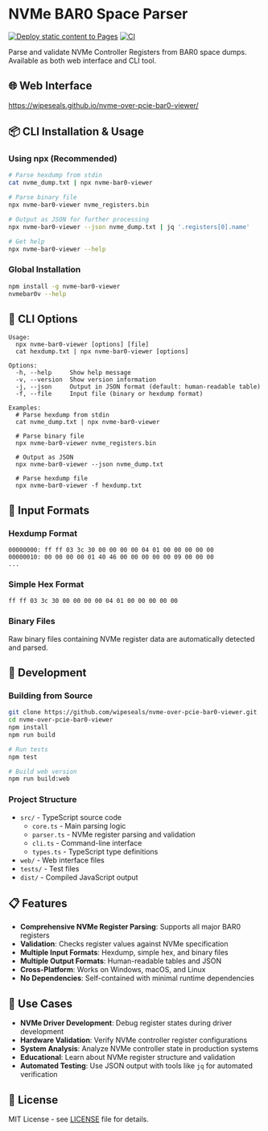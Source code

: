 # NVMe BAR0 Space Parser

[![Deploy static content to Pages](https://github.com/wipeseals/nvme-over-pcie-bar0-viewer/actions/workflows/static.yml/badge.svg?branch=master)](https://github.com/wipeseals/nvme-over-pcie-bar0-viewer/actions/workflows/static.yml)
[![CI](https://github.com/wipeseals/nvme-over-pcie-bar0-viewer/actions/workflows/ci.yml/badge.svg)](https://github.com/wipeseals/nvme-over-pcie-bar0-viewer/actions/workflows/ci.yml)

Parse and validate NVMe Controller Registers from BAR0 space dumps. Available as both web interface and CLI tool.

## 🌐 Web Interface

<https://wipeseals.github.io/nvme-over-pcie-bar0-viewer/>

## 📦 CLI Installation & Usage

### Using npx (Recommended)

```bash
# Parse hexdump from stdin
cat nvme_dump.txt | npx nvme-bar0-viewer

# Parse binary file
npx nvme-bar0-viewer nvme_registers.bin

# Output as JSON for further processing
npx nvme-bar0-viewer --json nvme_dump.txt | jq '.registers[0].name'

# Get help
npx nvme-bar0-viewer --help
```

### Global Installation

```bash
npm install -g nvme-bar0-viewer
nvmebar0v --help
```

## 📖 CLI Options

```
Usage:
  npx nvme-bar0-viewer [options] [file]
  cat hexdump.txt | npx nvme-bar0-viewer [options]

Options:
  -h, --help     Show help message
  -v, --version  Show version information
  -j, --json     Output in JSON format (default: human-readable table)
  -f, --file     Input file (binary or hexdump format)

Examples:
  # Parse hexdump from stdin
  cat nvme_dump.txt | npx nvme-bar0-viewer
  
  # Parse binary file
  npx nvme-bar0-viewer nvme_registers.bin
  
  # Output as JSON
  npx nvme-bar0-viewer --json nvme_dump.txt
  
  # Parse hexdump file
  npx nvme-bar0-viewer -f hexdump.txt
```

## 📝 Input Formats

### Hexdump Format
```
00000000: ff ff 03 3c 30 00 00 00 00 04 01 00 00 00 00 00
00000010: 00 00 00 00 01 40 46 00 00 00 00 00 09 00 00 00
...
```

### Simple Hex Format
```
ff ff 03 3c 30 00 00 00 00 04 01 00 00 00 00 00
```

### Binary Files
Raw binary files containing NVMe register data are automatically detected and parsed.

## 🔧 Development

### Building from Source

```bash
git clone https://github.com/wipeseals/nvme-over-pcie-bar0-viewer.git
cd nvme-over-pcie-bar0-viewer
npm install
npm run build

# Run tests
npm test

# Build web version
npm run build:web
```

### Project Structure

- `src/` - TypeScript source code
  - `core.ts` - Main parsing logic
  - `parser.ts` - NVMe register parsing and validation
  - `cli.ts` - Command-line interface
  - `types.ts` - TypeScript type definitions
- `web/` - Web interface files
- `tests/` - Test files
- `dist/` - Compiled JavaScript output

## 📋 Features

- **Comprehensive NVMe Register Parsing**: Supports all major BAR0 registers
- **Validation**: Checks register values against NVMe specification
- **Multiple Input Formats**: Hexdump, simple hex, and binary files
- **Multiple Output Formats**: Human-readable tables and JSON
- **Cross-Platform**: Works on Windows, macOS, and Linux
- **No Dependencies**: Self-contained with minimal runtime dependencies

## 🚀 Use Cases

- **NVMe Driver Development**: Debug register states during driver development
- **Hardware Validation**: Verify NVMe controller register configurations
- **System Analysis**: Analyze NVMe controller state in production systems
- **Educational**: Learn about NVMe register structure and validation
- **Automated Testing**: Use JSON output with tools like `jq` for automated verification

## 📄 License

MIT License - see [LICENSE](LICENSE) file for details.
